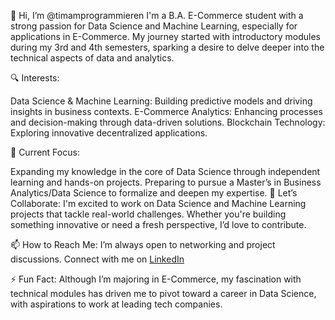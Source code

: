 👋 Hi, I’m @timamprogrammieren
I'm a B.A. E-Commerce student with a strong passion for Data Science and Machine Learning, especially for applications in E-Commerce. My journey started with introductory modules during my 3rd and 4th semesters, sparking a desire to delve deeper into the technical aspects of data and analytics.

🔍 Interests:

Data Science & Machine Learning: Building predictive models and driving insights in business contexts.
E-Commerce Analytics: Enhancing processes and decision-making through data-driven solutions.
Blockchain Technology: Exploring innovative decentralized applications.

📖 Current Focus:

Expanding my knowledge in the core of Data Science through independent learning and hands-on projects.
Preparing to pursue a Master’s in Business Analytics/Data Science to formalize and deepen my expertise.
🤝 Let’s Collaborate:
I'm excited to work on Data Science and Machine Learning projects that tackle real-world challenges. Whether you're building something innovative or need a fresh perspective, I’d love to contribute.

📫 How to Reach Me:
I’m always open to networking and project discussions. Connect with me on [LinkedIn](https://www.linkedin.com/in/timbrosi/)

⚡ Fun Fact:
Although I’m majoring in E-Commerce, my fascination with technical modules has driven me to pivot toward a career in Data Science, with aspirations to work at leading tech companies.
<!---
timamprogrammieren/timamprogrammieren is a ✨ special ✨ repository because its `README.md` (this file) appears on your GitHub profile.
You can click the Preview link to take a look at your changes.
--->
